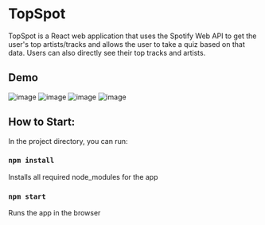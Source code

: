 # TopSpot
TopSpot is a React web application that uses the Spotify Web API to get the user's top artists/tracks and allows the user to take a quiz based on that data. Users can also directly see their top tracks and artists.

## Demo

![image](https://user-images.githubusercontent.com/83425650/169695787-4378dbeb-ee19-4edd-9c5e-5651a56e1730.png)
![image](https://user-images.githubusercontent.com/83425650/169695824-cedb62a5-749c-4d00-98f2-760b467f08ac.png)
![image](https://user-images.githubusercontent.com/83425650/169696018-b98851eb-a57b-467a-897d-8045b41a0f34.png)
![image](https://user-images.githubusercontent.com/83425650/169695967-48ebc646-b551-4f58-8621-aa4937ca4e0e.png)

## How to Start:

In the project directory, you can run:

### `npm install`
Installs all required node_modules for the app

### `npm start`
Runs the app in the browser




